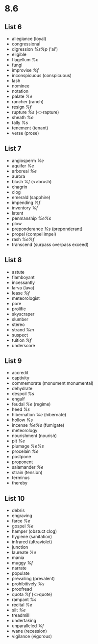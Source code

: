 # 8.6
## List 6
* allegiance (loyal)
* congressional
* digression *%s%p* ('ai')
* eligible
* flagellum *%e*
* fungi
* improvise *%f*
* inconspicuous (conspicuous)
* lash
* nominee
* notation
* palate *%e*
* rancher (ranch)
* resign *%f*
* rupture *%s* (<>rapture)
* sheath *%e*
* tally *%s*
* tenement (tenant)
* verse (prose)

## List 7
* angiosperm *%e*
* aquifer *%e*
* arboreal *%e*
* aurora
* blush *%f* (<>brush)
* chagrin
* clog
* emerald (sapphire)
* impending *%f*
* inventory *%f*
* latent
* penmanship *%e%s*
* plow
* preponderance *%s* (preponderant)
* propel (compel impel)
* rash *%e%f*
* transcend (surpass overpass exceed)

## List 8 
* astute
* flamboyant
* incessantly
* larva (lava)
* lease *%f*
* meteorologist
* pore
* prolific
* skyscraper
* slumber
* stereo
* strand *%m*
* suspect
* tuition *%f*
* underscore

## List 9
* accredit
* captivity
* commemorate (monument monumental)
* dehydrate
* despoil *%s*
* engulf
* feudal *%e* (regime) 
* heed *%s*
* hibernation *%e* (hibernate)
* hollow *%s*
* incense *%e%s* (fumigate)
* meteorology
* nourishment (nourish)
* pit *%e*
* plumage *%e%s*
* procelain *%e*
* postpone
* proponent
* salamander *%e*
* strain (tension)
* terminus
* thereby

## List 10
* debris
* engraving
* farce *%e*
* gospel *%e*
* hamper (obstuct clog)
* hygiene (sanitation)
* infrared (ultraviolet)
* junction
* laureate *%e*
* mania
* muggy *%f*
* narrate
* populate
* prevailing (prevalent)
* prohibitively *%s*
* proofread
* quota *%f* (<>quote)
* rampant *%s*
* recital *%e*
* silt *%e*
* treadmill
* undertaking
* unparalleled *%f*
* wane (recession)
* vigilance (vigorous)
